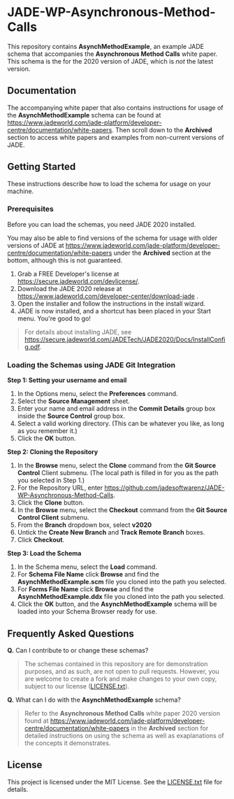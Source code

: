 # JADE-WP-Asynchronous-Method-Calls
This repository contains **AsynchMethodExample**, an example JADE schema that accompanies the **Asynchronous Method Calls** white paper. This schema is the for the 2020 version of JADE, which is *not* the latest version.

## Documentation
The accompanying white paper that also contains instructions for usage of the **AsynchMethodExample** schema can be found at https://www.jadeworld.com/jade-platform/developer-centre/documentation/white-papers. Then scroll down to the **Archived** section to access white papers and examples from non-current versions of JADE.

## Getting Started
These instructions describe how to load the schema for usage on your machine.

### Prerequisites

Before you can load the schemas, you need JADE 2020 installed.

You may also be able to find versions of the schema for usage with older versions of JADE at https://www.jadeworld.com/jade-platform/developer-centre/documentation/white-papers under the **Archived** section at the bottom, although this is not guaranteed.

1. Grab a FREE Developer's license at https://secure.jadeworld.com/devlicense/.
2. Download the JADE 2020 release at https://www.jadeworld.com/developer-center/download-jade .
3. Open the installer and follow the instructions in the install wizard.
4. JADE is now installed, and a shortcut has been placed in your Start menu. You're good to go!

> For details about installing JADE, see https://secure.jadeworld.com/JADETech/JADE2020/Docs/InstallConfig.pdf.

### Loading the Schemas using JADE Git Integration

**Step 1: Setting your username and email**
1. In the Options menu, select the **Preferences** command.
2. Select the **Source Management** sheet.
3. Enter your name and email address in the **Commit Details** group box inside the **Source Control** group box.
4. Select a valid working directory. (This can be whatever you like, as long as you remember it.)
5. Click the **OK** button.

**Step 2: Cloning the Repository**
1. In the **Browse** menu, select the **Clone** command from the **Git Source Control** Client submenu.
(The local path is filled in for you as the path you selected in Step 1.)
2. For the Repository URL, enter https://github.com/jadesoftwarenz/JADE-WP-Asynchronous-Method-Calls.
3. Click the **Clone** button.
4. In the **Browse** menu, select the **Checkout** command from the **Git Source Control Client** submenu.
5. From the **Branch** dropdown box, select **v2020**
6. Untick the **Create New Branch** and **Track Remote Branch** boxes.
7. Click **Checkout**.

**Step 3: Load the Schema**
1. In the Schema menu, select the **Load** command.
2. For **Schema File Name** click **Browse** and find the **AsynchMethodExample.scm** file you cloned into the path you selected.
3. For **Forms File Name** click **Browse** and find the **AsynchMethodExample.ddx** file you cloned into the path you selected.
4. Click the **OK** button, and the **AsynchMethodExample** schema will be loaded into your Schema Browser ready for use.

## Frequently Asked Questions
**Q.** Can I contribute to or change these schemas?
> The schemas contained in this repository are for demonstration purposes, and as such, are not open to pull requests. However, you are welcome to create a fork and make changes to your own copy, subject to our license ([LICENSE.txt](LICENSE.txt)).

**Q.** What can I do with the **AsynchMethodExample** schema?
> Refer to the **Asynchronous Method Calls** white paper 2020 version found at https://www.jadeworld.com/jade-platform/developer-centre/documentation/white-papers in the **Archived** section for detailed instructions on using the schema as well as exaplanations of the concepts it demonstrates.


## License

This project is licensed under the MIT License. See the [LICENSE.txt](LICENSE.txt) file for details.
